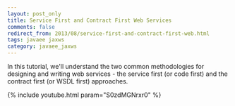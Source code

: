 ```yaml
---           
layout: post_only
title: Service First and Contract First Web Services
comments: false
redirect_from: 2013/08/service-first-and-contract-first-web.html
tags: javaee jaxws
category: javaee_jaxws
---
```


In this tutorial, we'll understand the two common methodologies for designing and writing web services - the service first (or code first) and the contract first (or WSDL first) approaches. 

{% include youtube.html param="S0zdMGNrxr0" %}